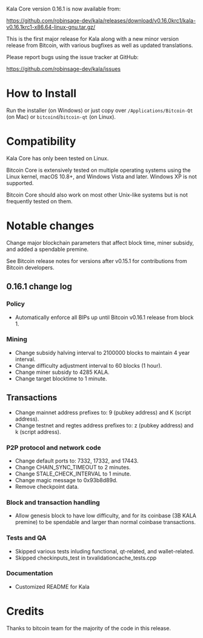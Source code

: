 Kala Core version 0.16.1 is now available from:

  <https://github.com/robinsage-dev/kala/releases/download/v0.16.0krc1/kala-v0.16.1krc1-x86.64-linux-gnu.tar.gz/>

This is the first major release for Kala along with a new minor version release from Bitcoin, with various bugfixes as well as updated translations.

Please report bugs using the issue tracker at GitHub:

  <https://github.com/robinsage-dev/kala/issues>

How to Install
==============

Run the installer (on Windows) or just copy over `/Applications/Bitcoin-Qt` (on Mac)
or `bitcoind`/`bitcoin-qt` (on Linux).

Compatibility
==============

Kala Core has only been tested on Linux.

Bitcoin Core is extensively tested on multiple operating systems using
the Linux kernel, macOS 10.8+, and Windows Vista and later. Windows XP is not supported.

Bitcoin Core should also work on most other Unix-like systems but is not
frequently tested on them.

Notable changes
===============

Change major blockchain parameters that affect block time, miner subsidy, and added a spendable premine.

See Bitcoin release notes for versions after v0.15.1 for contributions from Bitcoin developers.


0.16.1 change log
------------------

### Policy
- Automatically enforce all BIPs up until Bitcoin v0.16.1 release from block 1.

### Mining
- Change subsidy halving interval to 2100000 blocks to maintain 4 year interval.
- Change difficulty adjustment interval to 60 blocks (1 hour).
- Change miner subsidy to 4285 KALA.
- Change target blocktime to 1 minute.

## Transactions
- Change mainnet address prefixes to: 9 (pubkey address) and K (script address).
- Change testnet and regtes address prefixes to: z (pubkey address) and k (script address).

### P2P protocol and network code
- Change default ports to: 7332, 17332, and 17443.
- Change CHAIN_SYNC_TIMEOUT to 2 minutes.
- Change STALE_CHECK_INTERVAL to 1 minute.
- Change magic message to 0x93b8d89d.
- Remove checkpoint data.

### Block and transaction handling
- Allow genesis block to have low difficulty, and for its coinbase (3B KALA premine) to be spendable and larger than normal coinbase transactions.

### Tests and QA
- Skipped various tests inluding functional, qt-related, and wallet-related.
- Skipped checkinputs_test in txvalidationcache_tests.cpp

### Documentation
- Customized README for Kala

Credits
=======

Thanks to bitcoin team for the majority of the code in this release.
